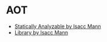 # AOT
- [Statically Analyzable by Isacc Mann](https://medium.com/@isaacplmann/making-your-angular-2-library-statically-analyzable-for-aot-e1c6f3ebedd5#.1xeol8n4w)
- [Library by Isacc Mann](https://medium.com/@isaacplmann/getting-your-angular-2-library-ready-for-aot-90d1347bcad#.blqmq0fh2)
